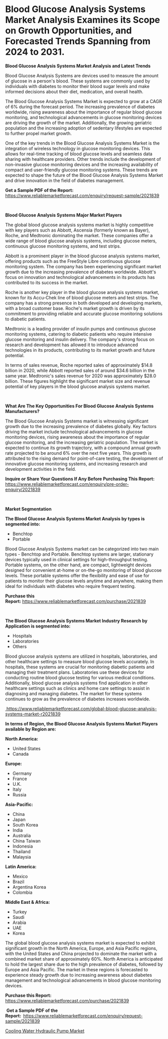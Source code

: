 <p><h1>Blood Glucose Analysis Systems Market Analysis Examines its Scope on Growth Opportunities, and Forecasted Trends Spanning from 2024 to 2031.</h1></p><p><strong>Blood Glucose Analysis Systems Market Analysis and Latest Trends</strong></p>
<p><p>Blood Glucose Analysis Systems are devices used to measure the amount of glucose in a person's blood. These systems are commonly used by individuals with diabetes to monitor their blood sugar levels and make informed decisions about their diet, medication, and overall health.</p><p>The Blood Glucose Analysis Systems Market is expected to grow at a CAGR of 6% during the forecast period. The increasing prevalence of diabetes worldwide, rising awareness about the importance of regular blood glucose monitoring, and technological advancements in glucose monitoring devices are driving the growth of the market. Additionally, the growing geriatric population and the increasing adoption of sedentary lifestyles are expected to further propel market growth.</p><p>One of the key trends in the Blood Glucose Analysis Systems Market is the integration of wireless technology in glucose monitoring devices. This allows for real-time tracking of blood glucose levels and seamless data sharing with healthcare providers. Other trends include the development of non-invasive glucose monitoring devices and the increasing availability of compact and user-friendly glucose monitoring systems. These trends are expected to shape the future of the Blood Glucose Analysis Systems Market and drive innovation in the field of diabetes management.</p></p>
<p><strong>Get a Sample PDF of the Report:&nbsp;</strong> <a href="https://www.reliablemarketforecast.com/enquiry/request-sample/2021839">https://www.reliablemarketforecast.com/enquiry/request-sample/2021839</a></p>
<p>&nbsp;</p>
<p><strong>Blood Glucose Analysis Systems Major Market Players</strong></p>
<p><p>The global blood glucose analysis systems market is highly competitive with key players such as Abbott, Ascensia (formerly known as Bayer), Roche, and Medtronic dominating the market. These companies offer a wide range of blood glucose analysis systems, including glucose meters, continuous glucose monitoring systems, and test strips.</p><p>Abbott is a prominent player in the blood glucose analysis systems market, offering products such as the FreeStyle Libre continuous glucose monitoring system. The company has been experiencing significant market growth due to the increasing prevalence of diabetes worldwide. Abbott's focus on innovation and technological advancements in its products has contributed to its success in the market.</p><p>Roche is another key player in the blood glucose analysis systems market, known for its Accu-Chek line of blood glucose meters and test strips. The company has a strong presence in both developed and developing markets, with a broad customer base. Roche's market growth is driven by its commitment to providing reliable and accurate glucose monitoring solutions to diabetic patients.</p><p>Medtronic is a leading provider of insulin pumps and continuous glucose monitoring systems, catering to diabetic patients who require intensive glucose monitoring and insulin delivery. The company's strong focus on research and development has allowed it to introduce advanced technologies in its products, contributing to its market growth and future potential.</p><p>In terms of sales revenue, Roche reported sales of approximately $14.8 billion in 2020, while Abbott reported sales of around $34.6 billion in the same year. Medtronic's sales revenue for 2020 was approximately $28.0 billion. These figures highlight the significant market size and revenue potential of key players in the blood glucose analysis systems market.</p></p>
<p>&nbsp;</p>
<p><strong>What Are The Key Opportunities For Blood Glucose Analysis Systems Manufacturers?</strong></p>
<p><p>The Blood Glucose Analysis Systems market is witnessing significant growth due to the increasing prevalence of diabetes globally. Key factors driving the market include technological advancements in glucose monitoring devices, rising awareness about the importance of regular glucose monitoring, and the increasing geriatric population. The market is expected to continue its growth trajectory, with a compound annual growth rate projected to be around 6% over the next five years. This growth is attributed to the rising demand for point-of-care testing, the development of innovative glucose monitoring systems, and increasing research and development activities in the field.</p></p>
<p><strong>Inquire or Share Your Questions If Any Before Purchasing This Report:</strong> <a href="https://www.reliablemarketforecast.com/enquiry/pre-order-enquiry/2021839">https://www.reliablemarketforecast.com/enquiry/pre-order-enquiry/2021839</a></p>
<p>&nbsp;</p>
<p><strong>Market Segmentation</strong></p>
<p><strong>The Blood Glucose Analysis Systems Market Analysis by types is segmented into:</strong></p>
<p><ul><li>Benchtop</li><li>Portable</li></ul></p>
<p><p>Blood Glucose Analysis Systems market can be categorized into two main types - Benchtop and Portable. Benchtop systems are larger, stationary devices typically used in clinical settings for high-throughput testing. Portable systems, on the other hand, are compact, lightweight devices designed for convenient at-home or on-the-go monitoring of blood glucose levels. These portable systems offer the flexibility and ease of use for patients to monitor their glucose levels anytime and anywhere, making them ideal for individuals with diabetes who require frequent testing.</p></p>
<p><strong>Purchase this Report:&nbsp;</strong><a href="https://www.reliablemarketforecast.com/purchase/2021839">https://www.reliablemarketforecast.com/purchase/2021839</a></p>
<p>&nbsp;</p>
<p><strong>The Blood Glucose Analysis Systems Market Industry Research by Application is segmented into:</strong></p>
<p><ul><li>Hospitals</li><li>Laboratories</li><li>Others</li></ul></p>
<p><p>Blood glucose analysis systems are utilized in hospitals, laboratories, and other healthcare settings to measure blood glucose levels accurately. In hospitals, these systems are crucial for monitoring diabetic patients and managing their treatment plans. Laboratories use these devices for conducting routine blood glucose testing for various medical conditions. Additionally, blood glucose analysis systems find application in other healthcare settings such as clinics and home care settings to assist in diagnosing and managing diabetes. The market for these systems continues to grow as the prevalence of diabetes increases worldwide.</p></p>
<p><a href="https://www.reliablemarketforecast.com/global-blood-glucose-analysis-systems-market-r2021839">&nbsp;https://www.reliablemarketforecast.com/global-blood-glucose-analysis-systems-market-r2021839</a></p>
<p><strong>In terms of Region, the Blood Glucose Analysis Systems Market Players available by Region are:</strong></p>
<p>
    <p> <strong> North America: </strong>
        <ul>
            <li>United States</li>
            <li>Canada</li>
        </ul>
        </p> 
    <p> <strong> Europe: </strong>
        <ul>
            <li>Germany</li>
            <li>France</li>
            <li>U.K.</li>
            <li>Italy</li>
            <li>Russia</li>
        </ul>
        </p> 
    <p> <strong> Asia-Pacific: </strong>
        <ul>
            <li>China</li>
            <li>Japan</li>
            <li>South Korea</li>
            <li>India</li>
            <li>Australia</li>
            <li>China Taiwan</li>
            <li>Indonesia</li>
            <li>Thailand</li>
            <li>Malaysia</li>
        </ul>
        </p> 
    <p> <strong> Latin America: </strong>
        <ul>
            <li>Mexico</li>
            <li>Brazil</li>
            <li>Argentina Korea</li>
            <li>Colombia</li>
        </ul>
        </p> 
    <p> <strong> Middle East & Africa: </strong>
        <ul>
            <li>Turkey</li>
            <li>Saudi</li>
            <li>Arabia</li>
            <li>UAE</li>
            <li>Korea</li>
        </ul>
    </p>
    </p>
<p><p>The global blood glucose analysis systems market is expected to exhibit significant growth in the North America, Europe, and Asia Pacific regions, with the United States and China projected to dominate the market with a combined market share of approximately 60%. North America is anticipated to hold the largest share due to the high prevalence of diabetes, followed by Europe and Asia Pacific. The market in these regions is forecasted to experience steady growth due to increasing awareness about diabetes management and technological advancements in blood glucose monitoring devices.</p></p>
<p><strong>Purchase this Report: </strong><a href="https://www.reliablemarketforecast.com/purchase/2021839">https://www.reliablemarketforecast.com/purchase/2021839</a></p>
<p>&nbsp;<strong>Get a Sample PDF of the Report:&nbsp;&nbsp;</strong><a href="https://www.reliablemarketforecast.com/enquiry/request-sample/2021839">https://www.reliablemarketforecast.com/enquiry/request-sample/2021839</a></p>
<p><strong></strong></p>
<p><p><a href="https://github.com/GaryrankliznmwoXff/Market-Research-Report-List-1/blob/main/cooling-water-hydraulic-pump-market.md">Cooling Water Hydraulic Pump Market</a></p></p>